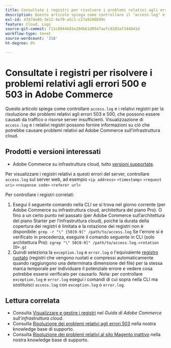 ```yaml
---
title: Consultate i registri per risolvere i problemi relativi agli errori 500 e 503 in Adobe Commerce
description: Questo articolo spiega come controllare il "access.log" e i relativi registri per risolvere i problemi relativi agli errori 503 e 500, che possono essere causati da traffico o risorse server insufficienti. La visualizzazione di "access.log" e dei relativi registri può fornire informazioni su ciò che potrebbe causare problemi relativi ad Adobe Commerce sull’infrastruttura cloud.
exl-id: 47d7de6b-3e12-4e79-a5c1-c27a9196b99c
feature: Cloud, Logs
source-git-commit: f11c8944b83e294b61d9547aefc9203af344041d
workflow-type: tm+mt
source-wordcount: '318'
ht-degree: 0%

---
```


# Consultate i registri per risolvere i problemi relativi agli errori 500 e 503 in Adobe Commerce

Questo articolo spiega come controllare `access.log` e i relativi registri per la risoluzione dei problemi relativi agli errori 503 e 500, che possono essere causati da traffico o risorse server insufficienti. Visualizzazione di `access.log` e i relativi registri possono fornire informazioni su ciò che potrebbe causare problemi relativi ad Adobe Commerce sull’infrastruttura cloud.

<!--
Bob - not in TOC
-->

## Prodotti e versioni interessati

* Adobe Commerce su infrastruttura cloud, tutto [versioni supportate](https://experienceleague.adobe.com/docs/commerce-operations/release/planning/lifecycle-policy.html).

Per visualizzare i registri relativi a questi errori del server, controllare `access.log` sul server web, ad esempio `<ip address>` `<timestamp>` `<request uri>` `<response code>` `<referer url>`

Per controllare i registri correlati:

1. Esegui il seguente comando nella CLI se si trova nel giorno corrente (per Adobe Commerce su infrastruttura cloud, architettura del piano Pro). O fino a un certo punto nel passato (per Adobe Commerce sull’architettura del piano Starter per l’infrastruttura cloud), poiché la durata della copertura dei registri è limitata e la rotazione dei registri non è disponibile: `grep -r "\" [50[0-9]" /path/to/access.log` Se l&#39;errore si è verificato in precedenza, eseguire il comando seguente in CLI (solo architettura Pro): `zgrep "\" 50[0-9]" /path/to/access.log.<rotation ID>.gz`
1. Quindi seleziona la `exception.log` e `error.log` o l&#39;equivalente [registro ruotato](https://experienceleague.adobe.com/docs/commerce-operations/installation-guide/next-steps/configuration.html#log-rotation) (registri che vengono ruotati e compressi automaticamente quando raggiungono una determinata dimensione del file) per la stessa marca temporale per individuare il potenziale errore e vedere cosa potrebbe essersi verificato per causarlo. Nota: per controllare `exception.log` e `error.log` esegui i comandi di cui sopra nella CLI ma sostituisci `access.log` con `exception.log` o `error.log`.

## Lettura correlata

* Consulta [Visualizzare e gestire i registri](https://experienceleague.adobe.com/docs/commerce-cloud-service/user-guide/develop/test/log-locations.html) nel *Guida di Adobe Commerce sull’infrastruttura cloud*.
* Consulta [Risoluzione dei problemi relativi agli errori 503](/help/troubleshooting/miscellaneous/troubleshooting-503-errors.md) nella nostra knowledge base di supporto.
* Consulta [Risoluzione dei problemi relativi al sito Magento inattivo](/help/troubleshooting/site-down-or-unresponsive/magento-site-down-troubleshooter.md) nella nostra knowledge base di supporto.
